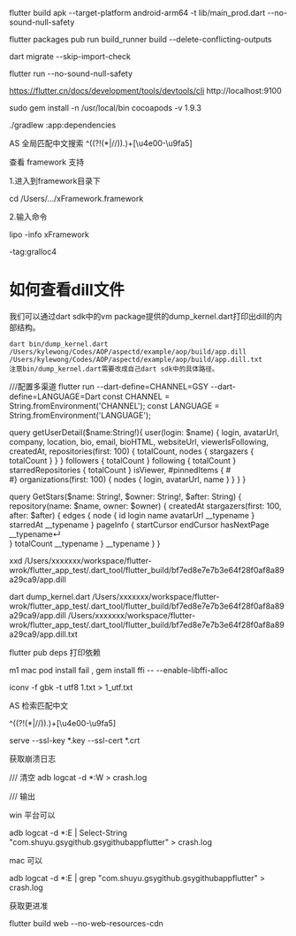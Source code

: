 flutter build apk --target-platform android-arm64 -t lib/main_prod.dart --no-sound-null-safety

flutter packages pub run build_runner build --delete-conflicting-outputs

dart migrate --skip-import-check

flutter run --no-sound-null-safety

https://flutter.cn/docs/development/tools/devtools/cli   http://localhost:9100

sudo gem install -n /usr/local/bin cocoapods -v 1.9.3

./gradlew :app:dependencies


AS 全局匹配中文搜索 ^((?!(\*|//)).)+[\u4e00-\u9fa5]


查看 framework 支持

1.进入到framework目录下

cd /Users/.../xFramework.framework

2.输入命令

lipo -info  xFramework


-tag:gralloc4 


# 如何查看dill文件

我们可以通过dart sdk中的vm package提供的dump_kernel.dart打印出dill的内部结构。

```
dart bin/dump_kernel.dart /Users/kylewong/Codes/AOP/aspectd/example/aop/build/app.dill /Users/kylewong/Codes/AOP/aspectd/example/aop/build/app.dill.txt
注意bin/dump_kernel.dart需要改成自己dart sdk中的具体路径。
```



///配置多渠道
flutter run --dart-define=CHANNEL=GSY --dart-define=LANGUAGE=Dart
const CHANNEL = String.fromEnvironment('CHANNEL');
const LANGUAGE = String.fromEnvironment('LANGUAGE');


query getUserDetail($name:String!){
  user(login: $name) {
    login,
  	avatarUrl,
    company,
    location,
    bio,
  	email,
    bioHTML,
    websiteUrl,
    viewerIsFollowing,
    createdAt,
    repositories(first: 100) {
      totalCount,
      nodes {
        stargazers {
          totalCount
        }
    	}
    }
    followers {
      totalCount
    }
    following {
      totalCount
    }
    starredRepositories {
      totalCount
    }
    isViewer,
    #pinnedItems {
    #  
    #}
    organizations(first: 100) {
      nodes {
        login,
        avatarUrl,
        name
      }
    }
  }
}

query GetStars($name: String!, $owner: String!, $after: String) {
  repository(name: $name, owner: $owner) {
    createdAt
      stargazers(first: 100, after: $after) {
        edges {
           node {
              id
              login
              name
              avatarUrl
              __typename
           }
           starredAt
           __typename
        }
        pageInfo {
          startCursor
           endCursor
           hasNextPage
            __typename↵     
           }
           totalCount
           __typename
        }
        __typename
    }
}


xxd /Users/xxxxxxx/workspace/flutter-wrok/flutter_app_test/.dart_tool/flutter_build/bf7ed8e7e7b3e64f28f0af8a89a29ca9/app.dill

dart dump_kernel.dart /Users/xxxxxxx/workspace/flutter-wrok/flutter_app_test/.dart_tool/flutter_build/bf7ed8e7e7b3e64f28f0af8a89a29ca9/app.dill /Users/xxxxxxx/workspace/flutter-wrok/flutter_app_test/.dart_tool/flutter_build/bf7ed8e7e7b3e64f28f0af8a89a29ca9/app.dill.txt

flutter pub deps 打印依赖

m1 mac pod install fail ,  gem install ffi -- --enable-libffi-alloc

iconv -f gbk -t utf8 1.txt > 1_utf.txt

AS 检索匹配中文

^((?!(\*|//)).)+[\u4e00-\u9fa5]


serve --ssl-key *.key --ssl-cert *.crt


获取崩溃日志

/// 清空
adb logcat -d *:W > crash.log

/// 输出

win 平台可以

adb logcat -d *:E | Select-String "com.shuyu.gsygithub.gsygithubappflutter" > crash.log

mac 可以

adb logcat -d *:E | grep "com.shuyu.gsygithub.gsygithubappflutter" > crash.log

获取更进准

flutter build web --no-web-resources-cdn 



